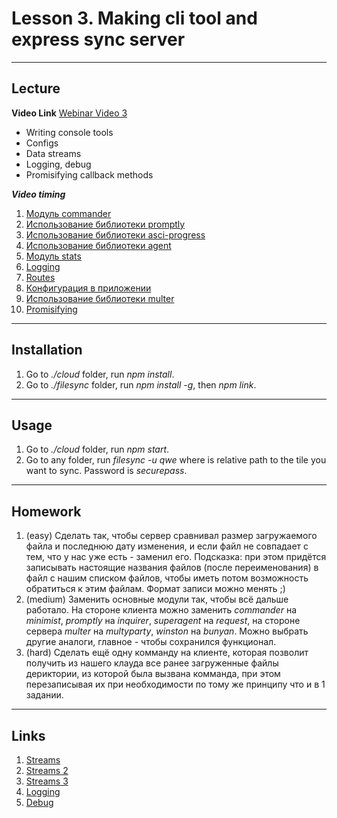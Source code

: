# Lesson 3. Making cli tool and express sync server

----
## Lecture

**Video Link** [Webinar Video 3](https://youtu.be/nd6T0ZJQSG0)

* Writing console tools
* Configs
* Data streams
* Logging, debug
* Promisifying callback methods

***Video timing***

1.	[Модуль commander]( https://youtu.be/nd6T0ZJQSG0#t=42m03s) 
2.	[Использование библиотеки promptly]( https://youtu.be/nd6T0ZJQSG0#t=48m59s) 
3.	[Использование библиотеки asci-progress]( https://youtu.be/nd6T0ZJQSG0#t=65m45s) 
4.	[Использование библиотеки agent]( https://youtu.be/nd6T0ZJQSG0#t=72m47s) 
5.	[Модуль stats]( https://youtu.be/nd6T0ZJQSG0#t=92m41s) 
6.	[Logging]( https://youtu.be/nd6T0ZJQSG0#t=107m28s) 
7.	[Routes]( https://youtu.be/nd6T0ZJQSG0#t=109m58s) 
8.	[Конфигурация в приложении]( https://youtu.be/nd6T0ZJQSG0#t=110m37s) 
9.	[Использование библиотеки multer]( https://youtu.be/nd6T0ZJQSG0?t=7294) 
10.	[Promisifying]( https://youtu.be/nd6T0ZJQSG0?t=8635) 

----
## Installation

1. Go to *./cloud* folder, run *npm install*.
2. Go to *./filesync* folder, run *npm install -g*, then *npm link*.

----
## Usage

1. Go to *./cloud* folder, run *npm start*.
2. Go to any folder, run *filesync -u qwe <file>* where *<file>* is relative path to the tile you want to sync. Password is *securepass*.

----
## Homework

1. (easy) Сделать так, чтобы сервер сравнивал размер загружаемого файла и последнюю дату изменения, и если файл не совпадает с тем, что у нас уже есть - заменил его. Подсказка: при этом придётся записывать настоящие названия файлов (после переименования) в файл с нашим списком файлов, чтобы иметь потом возможность обратиться к этим файлам. Формат записи можно менять ;)
2. (medium) Заменить основные модули так, чтобы всё дальше работало. На стороне клиента можно заменить *commander* на *minimist*, *promptly* на *inquirer*, *superagent* на *request*, на стороне сервера *multer* на *multyparty*, *winston* на *bunyan*. Можно выбрать другие аналоги, главное - чтобы сохранился функционал.
3. (hard) Сделать ещё одну комманду на клиенте, которая позволит получить из нашего клауда все ранее загруженные файлы дериктории, из которой была вызвана комманда, при этом перезаписывая их при необходимости по тому же принципу что и в 1 задании.

----
## Links

1. [Streams](https://www.sitepoint.com/basics-node-js-streams/)
2. [Streams 2](https://www.tutorialspoint.com/nodejs/nodejs_streams.htm)
3. [Streams 3](https://github.com/substack/stream-handbook)
4. [Logging](https://blog.risingstack.com/node-js-logging-tutorial/)
5. [Debug](http://www.100percentjs.com/best-way-debug-node-js/)
